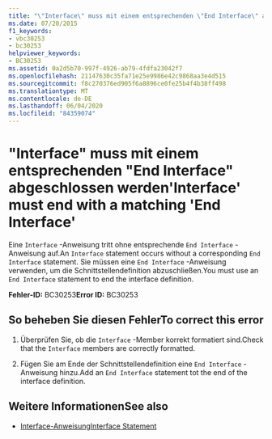 ```yaml
---
title: "\"Interface\" muss mit einem entsprechenden \"End Interface\" abgeschlossen werden"
ms.date: 07/20/2015
f1_keywords:
- vbc30253
- bc30253
helpviewer_keywords:
- BC30253
ms.assetid: 0a2d5b70-997f-4926-ab79-4fdfa23042f7
ms.openlocfilehash: 21147630c35fa71e25e9986e42c9868aa3e4d515
ms.sourcegitcommit: f8c270376ed905f6a8896ce0fe25b4f4b38ff498
ms.translationtype: MT
ms.contentlocale: de-DE
ms.lasthandoff: 06/04/2020
ms.locfileid: "84359074"
---
```

# <a name="interface-must-end-with-a-matching-end-interface"></a><span data-ttu-id="74c91-102">"Interface" muss mit einem entsprechenden "End Interface" abgeschlossen werden</span><span class="sxs-lookup"><span data-stu-id="74c91-102">'Interface' must end with a matching 'End Interface'</span></span>
<span data-ttu-id="74c91-103">Eine `Interface` -Anweisung tritt ohne entsprechende `End Interface` -Anweisung auf.</span><span class="sxs-lookup"><span data-stu-id="74c91-103">An `Interface` statement occurs without a corresponding `End Interface` statement.</span></span> <span data-ttu-id="74c91-104">Sie müssen eine `End Interface` -Anweisung verwenden, um die Schnittstellendefinition abzuschließen.</span><span class="sxs-lookup"><span data-stu-id="74c91-104">You must use an `End Interface` statement to end the interface definition.</span></span>  
  
 <span data-ttu-id="74c91-105">**Fehler-ID:** BC30253</span><span class="sxs-lookup"><span data-stu-id="74c91-105">**Error ID:** BC30253</span></span>  
  
## <a name="to-correct-this-error"></a><span data-ttu-id="74c91-106">So beheben Sie diesen Fehler</span><span class="sxs-lookup"><span data-stu-id="74c91-106">To correct this error</span></span>  
  
1. <span data-ttu-id="74c91-107">Überprüfen Sie, ob die `Interface` -Member korrekt formatiert sind.</span><span class="sxs-lookup"><span data-stu-id="74c91-107">Check that the `Interface` members are correctly formatted.</span></span>  
  
2. <span data-ttu-id="74c91-108">Fügen Sie am Ende der Schnittstellendefinition eine `End Interface` -Anweisung hinzu.</span><span class="sxs-lookup"><span data-stu-id="74c91-108">Add an `End Interface` statement tot the end of the interface definition.</span></span>  
  
## <a name="see-also"></a><span data-ttu-id="74c91-109">Weitere Informationen</span><span class="sxs-lookup"><span data-stu-id="74c91-109">See also</span></span>

- [<span data-ttu-id="74c91-110">Interface-Anweisung</span><span class="sxs-lookup"><span data-stu-id="74c91-110">Interface Statement</span></span>](../language-reference/statements/interface-statement.md)
